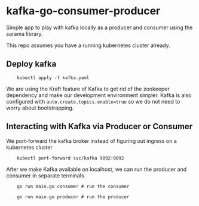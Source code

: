 # kafka-go-consumer-producer

Simple app to play with kafka locally as a producer and consumer using the sarama library.

This repo assumes you have a running kubernetes cluster already.

## Deploy kafka

        kubectl apply -f kafka.yaml

We are using the Kraft feature of Kafka to get rid of the zookeeper dependency and make our development environment simpler. Kafka is also configured with `auto.create.topics.enable=true` so
we do not need to worry about bootstrapping.

## Interacting with Kafka via Producer or Consumer

We port-forward the kafka broker instead of figuring out ingress on a kubernetes cluster

        kubectl port-forward svc/kafka 9092:9092

After we make Kafka available on localhost, we can run the producer and consumer in separate terminals

        go run main.go consumer # run the consumer

        go run main.go producer # run the producer


